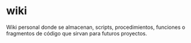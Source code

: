 # wiki
Wiki personal donde se almacenan, scripts, procedimientos, funciones o fragmentos de código que sirvan para futuros proyectos.
